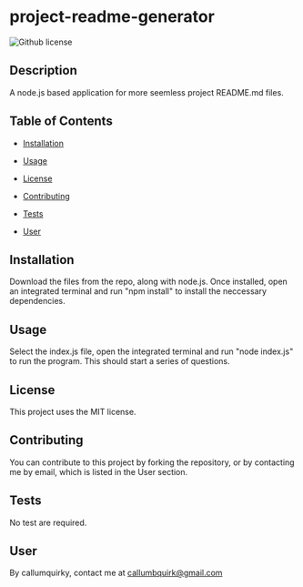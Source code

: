 # project-readme-generator
  ![Github license](https://img.shields.io/badge/license-MIT-blueviolet.svg)

  ## Description
  A node.js based application for more seemless project README.md files.

  ## Table of Contents

  * [Installation](#installation)

  * [Usage](#usage)

  * [License](#license)

  * [Contributing](#contributing)

  * [Tests](#tests)

  * [User](#user)

  ## Installation

  Download the files from the repo, along with node.js. Once installed, open an integrated terminal and run "npm install" to install the neccessary dependencies.

  ## Usage

  Select the index.js file, open the integrated terminal and run "node index.js" to run the program. This should start a series of questions.

  ## License
  
  This project uses the MIT license.

  ## Contributing

  You can contribute to this project by forking the repository, or by contacting me by email, which is listed in the User section.

  ## Tests
  No test are required.

  ## User
  
  By callumquirky, contact me at callumbquirk@gmail.com
  